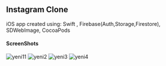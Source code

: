## Instagram Clone
iOS app created using:
Swift , 
Firebase(Auth,Storage,Firestore),
SDWebImage,
CocoaPods

#### ScreenShots
![yeni11](https://user-images.githubusercontent.com/39503844/156634172-12ec2361-88c6-4af6-b80f-e152e32030f5.png)
![yeni2](https://user-images.githubusercontent.com/39503844/156633008-43dfee30-81be-474f-aaa4-d980d6a6426e.png)
![yeni3](https://user-images.githubusercontent.com/39503844/156633011-8c97912a-f885-41fe-a870-eb111aaf55a6.png)
![yeni4](https://user-images.githubusercontent.com/39503844/156633013-c5fe2edb-1433-4f1e-90b8-3d99f731398f.png)
